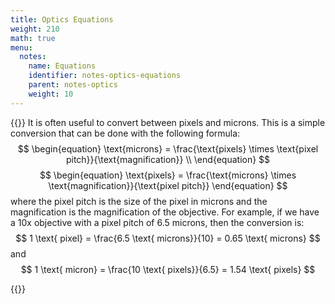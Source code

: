 ```yaml
---
title: Optics Equations
weight: 210
math: true
menu:
  notes:
    name: Equations
    identifier: notes-optics-equations
    parent: notes-optics
    weight: 10
---
```


{{<note title="pixel to micron conversion">}}
It is often useful to convert between pixels and microns. This is a simple conversion that can be done with the following formula:
$$
\begin{equation}
\text{microns} = \frac{\text{pixels} \times \text{pixel pitch}}{\text{magnification}} \\
\end{equation}
$$
$$
\begin{equation}
\text{pixels} = \frac{\text{microns} \times \text{magnification}}{\text{pixel pitch}}
\end{equation}
$$
where the pixel pitch is the size of the pixel in microns and the magnification is the magnification of the objective. For example, if we have a 10x objective with a pixel pitch of 6.5 microns, then the conversion is: $$ 1 \text{ pixel} = \frac{6.5 \text{ microns}}{10} = 0.65 \text{ microns} $$ and $$ 1 \text{ micron} = \frac{10 \text{ pixels}}{6.5} = 1.54 \text{ pixels} $$

{{</note>}}